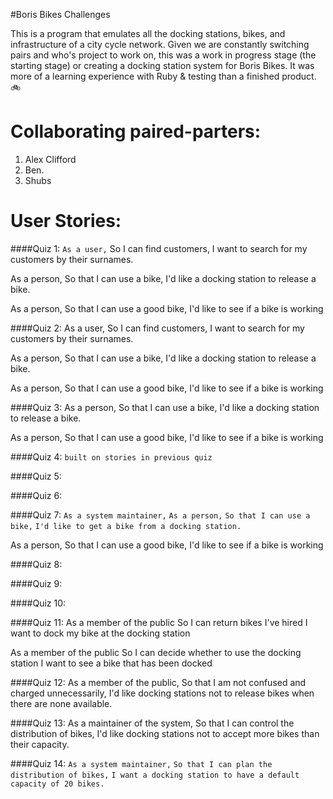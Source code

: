 #Boris Bikes Challenges

This is a program that emulates all the docking stations, bikes, and infrastructure of a city cycle network. Given we are constantly switching pairs and who's project to work on, this was a work in progress stage (the starting stage) or creating a docking station system for Boris Bikes. It was more of a learning experience with Ruby & testing than a finished product. 🚲

Collaborating paired-parters:
============================
1. Alex Clifford
2. Ben.
3. Shubs

User Stories:
============
 ####Quiz 1:
 ```As a user,```
So I can find customers,
I want to search for my customers by their surnames.

As a person,
So that I can use a bike,
I'd like a docking station to release a bike.

As a person,
So that I can use a good bike,
I'd like to see if a bike is working
 
 ####Quiz 2:
 As a user,
So I can find customers,
I want to search for my customers by their surnames.

As a person,
So that I can use a bike,
I'd like a docking station to release a bike.

As a person,
So that I can use a good bike,
I'd like to see if a bike is working
 
 ####Quiz 3:
 As a person,
So that I can use a bike,
I'd like a docking station to release a bike.

As a person,
So that I can use a good bike,
I'd like to see if a bike is working
 
 ####Quiz 4:
 ```built on stories in previous quiz``` 
 
 ####Quiz 5:
 
 ####Quiz 6:
 
 ####Quiz 7:
 ```As a system maintainer,```
 ```As a person,```
```So that I can use a bike,```
```I'd like to get a bike from a docking station.```

As a person,
So that I can use a good bike,
I'd like to see if a bike is working

 ####Quiz 8:
 
 ####Quiz 9:
 
 ####Quiz 10:
 
 ####Quiz 11:
 As a member of the public
So I can return bikes I've hired
I want to dock my bike at the docking station

As a member of the public
So I can decide whether to use the docking station
I want to see a bike that has been docked
 
 ####Quiz 12:
 As a member of the public,
So that I am not confused and charged unnecessarily,
I'd like docking stations not to release bikes when there are none available.
 
 ####Quiz 13:
 As a maintainer of the system,
So that I can control the distribution of bikes,
I'd like docking stations not to accept more bikes than their capacity.
 
 ####Quiz 14: 
 ```As a system maintainer,```
```So that I can plan the distribution of bikes,```
```I want a docking station to have a default capacity of 20 bikes.```
